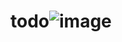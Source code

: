# todo![image](https://user-images.githubusercontent.com/104209441/172372381-ee57b25b-6d5b-474e-9ae6-ec8c5e6e92ca.png)
